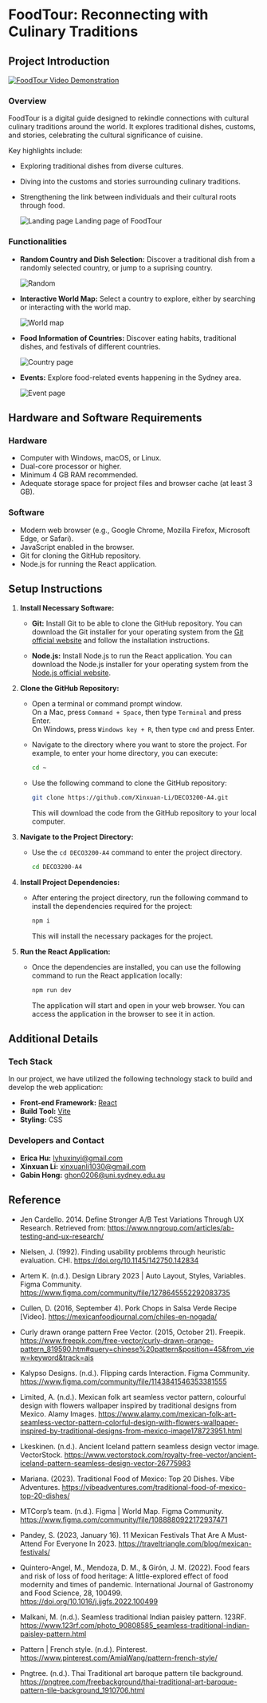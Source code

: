 # FoodTour: Reconnecting with Culinary Traditions

## Project Introduction

[![FoodTour Video Demonstration](https://img.youtube.com/vi/yImAENw3tb4/0.jpg)](https://www.youtube.com/watch?v=yImAENw3tb4)

### Overview

FoodTour is a digital guide designed to rekindle connections with cultural culinary traditions around the world. It explores traditional dishes, customs, and stories, celebrating the cultural significance of cuisine.

Key highlights include:

-   Exploring traditional dishes from diverse cultures.
-   Diving into the customs and stories surrounding culinary traditions.
-   Strengthening the link between individuals and their cultural roots through food.

    ![Landing page](./readmeimg/landing-page.png)
    Landing page of FoodTour

### Functionalities

-   **Random Country and Dish Selection:** Discover a traditional dish from a randomly selected country, or jump to a suprising country.

    ![Random](./readmeimg/random.png)
-   **Interactive World Map:** Select a country to explore, either by searching or interacting with the world map.

    ![World map](./readmeimg/world-map.png)

-   **Food Information of Countries:** Discover eating habits, traditional dishes, and festivals of different countries.

    ![Country page](./readmeimg/country-page.png)
-   **Events:** Explore food-related events happening in the Sydney area.

    ![Event page](./readmeimg/event-page.png)

## Hardware and Software Requirements

### Hardware

-   Computer with Windows, macOS, or Linux.
-   Dual-core processor or higher.
-   Minimum 4 GB RAM recommended.
-   Adequate storage space for project files and browser cache (at least 3 GB).

### Software

-   Modern web browser (e.g., Google Chrome, Mozilla Firefox, Microsoft Edge, or Safari).
-   JavaScript enabled in the browser.
-   Git for cloning the GitHub repository.
-   Node.js for running the React application.

## Setup Instructions

1. **Install Necessary Software:**

    - **Git:** Install Git to be able to clone the GitHub repository. You can download the Git installer for your operating system from the [Git official website](https://git-scm.com/downloads) and follow the installation instructions.

    - **Node.js:** Install Node.js to run the React application. You can download the Node.js installer for your operating system from the [Node.js official website](https://nodejs.org/en).

2. **Clone the GitHub Repository:**

    - Open a terminal or command prompt window.
      <br>On a Mac, press `Command + Space`, then type `Terminal` and press Enter.
      <br>On Windows, press `Windows key + R`, then type `cmd` and press Enter.
    - Navigate to the directory where you want to store the project. For example, to enter your home directory, you can execute:

        ```bash
        cd ~
        ```

    - Use the following command to clone the GitHub repository:

        ```bash
        git clone https://github.com/Xinxuan-Li/DECO3200-A4.git
        ```

        This will download the code from the GitHub repository to your local computer.

3. **Navigate to the Project Directory:**

    - Use the `cd DECO3200-A4` command to enter the project directory.

        ```bash
        cd DECO3200-A4
        ```

4. **Install Project Dependencies:**

    - After entering the project directory, run the following command to install the dependencies required for the project:

        ```bash
        npm i
        ```

        This will install the necessary packages for the project.

5. **Run the React Application:**

    - Once the dependencies are installed, you can use the following command to run the React application locally:

        ```bash
        npm run dev
        ```

        The application will start and open in your web browser. You can access the application in the browser to see it in action.

## Additional Details

### Tech Stack

In our project, we have utilized the following technology stack to build and develop the web application:

-   **Front-end Framework:** [React](https://reactjs.org)
-   **Build Tool:** [Vite](https://vitejs.dev)
-   **Styling:** CSS

### Developers and Contact

-   **Erica Hu:** [lyhuxinyi@gmail.com](mailto:lyhuxinyi@gamil.com)
-   **Xinxuan Li:** [xinxuanli1030@gmail.com](mailto:xinxuanli1030@gmail.com)
-   **Gabin Hong:** [ghon0206@uni.sydney.edu.au](mailto:ghon0206@uni.sydney.edu.au)

## Reference

-   Jen Cardello. 2014. Define Stronger A/B Test Variations Through UX Research. Retrieved from: https://www.nngroup.com/articles/ab-testing-and-ux-research/

-   Nielsen, J. (1992). Finding usability problems through heuristic evaluation. CHI. https://doi.org/10.1145/142750.142834

-   Artem K. (n.d.). Design Library 2023 | Auto Layout, Styles, Variables. Figma Community. https://www.figma.com/community/file/1278645552292083735

-   Cullen, D. (2016, September 4). Pork Chops in Salsa Verde Recipe [Video]. https://mexicanfoodjournal.com/chiles-en-nogada/

-   Curly drawn orange pattern Free Vector. (2015, October 21). Freepik. https://www.freepik.com/free-vector/curly-drawn-orange-pattern_819590.htm#query=chinese%20pattern&position=45&from_view=keyword&track=ais

-   Kalypso Designs. (n.d.). Flipping cards Interaction. Figma Community. https://www.figma.com/community/file/1143841546353381555

-   Limited, A. (n.d.). Mexican folk art seamless vector pattern, colourful design with flowers wallpaper inspired by traditional designs from Mexico. Alamy Images. https://www.alamy.com/mexican-folk-art-seamless-vector-pattern-colorful-design-with-flowers-wallpaper-inspired-by-traditional-designs-from-mexico-image178723951.html

-   Lkeskinen. (n.d.). Ancient Iceland pattern seamless design vector image. VectorStock. https://www.vectorstock.com/royalty-free-vector/ancient-iceland-pattern-seamless-design-vector-26775983

-   Mariana. (2023). Traditional Food of Mexico: Top 20 Dishes. Vibe Adventures. https://vibeadventures.com/traditional-food-of-mexico-top-20-dishes/

-   MTCorp’s team. (n.d.). Figma | World Map. Figma Community. https://www.figma.com/community/file/1088880922172937471

-   Pandey, S. (2023, January 16). 11 Mexican Festivals That Are A Must-Attend For Everyone In 2023. https://traveltriangle.com/blog/mexican-festivals/

-   Quintero-Angel, M., Mendoza, D. M., & Girón, J. M. (2022). Food fears and risk of loss of food heritage: A little-explored effect of food modernity and times of pandemic. International Journal of Gastronomy and Food Science, 28, 100499. https://doi.org/10.1016/j.ijgfs.2022.100499

-   Malkani, M. (n.d.). Seamless traditional Indian paisley pattern. 123RF. https://www.123rf.com/photo_90808585_seamless-traditional-indian-paisley-pattern.html

-   Pattern | French style. (n.d.). Pinterest. https://www.pinterest.com/AmiaWang/pattern-french-style/

-   Pngtree. (n.d.). Thai Traditional art baroque pattern tile background. https://pngtree.com/freebackground/thai-traditional-art-baroque-pattern-tile-background_1910706.html
